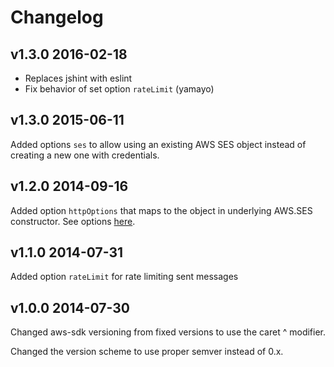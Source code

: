 # Changelog

## v1.3.0 2016-02-18

  * Replaces jshint with eslint
  * Fix behavior of set option `rateLimit` (yamayo)

## v1.3.0 2015-06-11

Added options `ses` to allow using an existing AWS SES object instead of creating a new one with credentials.

## v1.2.0 2014-09-16

Added option `httpOptions` that maps to the object in underlying AWS.SES constructor. See options [here](http://docs.aws.amazon.com/AWSJavaScriptSDK/latest/AWS/SES.html).

## v1.1.0 2014-07-31

Added option `rateLimit` for rate limiting sent messages

## v1.0.0 2014-07-30

Changed aws-sdk versioning from fixed versions to use the caret ^ modifier.

Changed the version scheme to use proper semver instead of 0.x.

